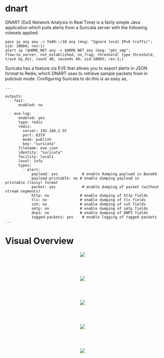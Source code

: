 # dnart

DNART (DoS Network Analysis in Real Time) is a fairly simple Java application which pulls alerts from a Suricata server with the following rulesets applied:

```
pass ip any any -> fe80::/10 any (msg: "Ignore local IPv6 traffic"; sid: 10004; rev:1)
alert ip !$HOME_NET any -> $HOME_NET any (msg: "pkt_smp"; flow:to_server, not_established, no_frag; threshold: type threshold, track by_dst, count 40, seconds 40; sid:10003; rev:1;)
```

Suricata has a feature via EVE that allows you to export alerts in JSON format to Redis, which DNART uses to retrieve sample packets from in pub/sub mode.  Configuring Suricata to do this is as easy as,

```
...

outputs:
  - fast:
      enabled: no

  - eve-log:
      enabled: yes
      type: redis
      redis:
        server: 192.168.2.55
        port: 6379
        mode: publish
        key: "suricata"
      filename: eve.json
      identity: "suricata"
      facility: local1
      level: info
      types:
        - alert:
            payload: yes           # enable dumping payload in Base64
            payload-printable: no # enable dumping payload in printable (lossy) format
            packet: yes            # enable dumping of packet (without stream segments)
            http: no              # enable dumping of http fields
            tls: no               # enable dumping of tls fields
            ssh: no               # enable dumping of ssh fields
            smtp: no              # enable dumping of smtp fields
            dnp3: no              # enable dumping of DNP3 fields
            tagged-packets: yes    # enable logging of tagged packets
...
```

# Visual Overview

<p align="center"><img src="https://i.imgur.com/sZu9swg.png" /></p>
<br/><br/>
<p align="center"><img src="https://i.imgur.com/HUBOQNR.png" /></p>
<br/><br/>
<p align="center"><img src="https://i.imgur.com/YNW0EU2.png" /></p>
<br/><br/>
<p align="center"><img src="https://i.imgur.com/yeywzQo.pngg" /></p>
<br/><br/>
<p align="center"><img src="https://i.imgur.com/FNEncIx.png" /></p>
<br/><br/>
